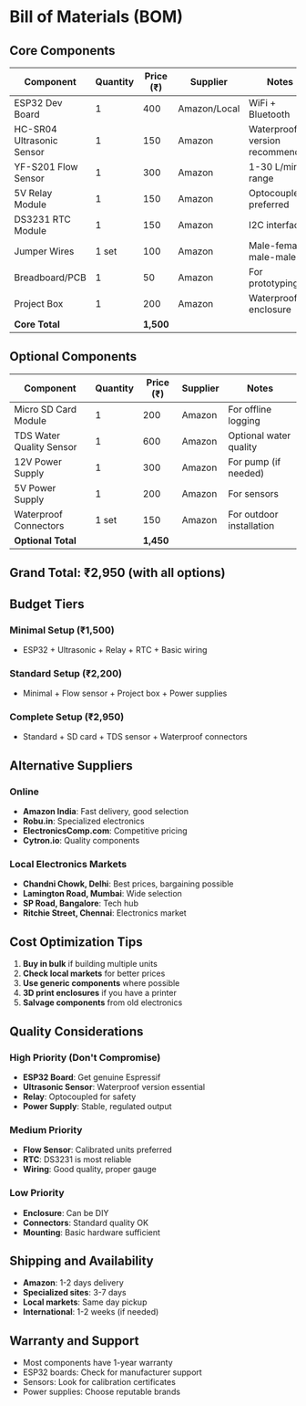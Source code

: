 # Bill of Materials (BOM)

## Core Components

| Component | Quantity | Price (₹) | Supplier | Notes |
|-----------|----------|-----------|----------|-------|
| ESP32 Dev Board | 1 | 400 | Amazon/Local | WiFi + Bluetooth |
| HC-SR04 Ultrasonic Sensor | 1 | 150 | Amazon | Waterproof version recommended |
| YF-S201 Flow Sensor | 1 | 300 | Amazon | 1-30 L/min range |
| 5V Relay Module | 1 | 150 | Amazon | Optocoupled preferred |
| DS3231 RTC Module | 1 | 150 | Amazon | I2C interface |
| Jumper Wires | 1 set | 100 | Amazon | Male-female, male-male |
| Breadboard/PCB | 1 | 50 | Amazon | For prototyping |
| Project Box | 1 | 200 | Amazon | Waterproof enclosure |
| **Core Total** | | **1,500** | | |

## Optional Components

| Component | Quantity | Price (₹) | Supplier | Notes |
|-----------|----------|-----------|----------|-------|
| Micro SD Card Module | 1 | 200 | Amazon | For offline logging |
| TDS Water Quality Sensor | 1 | 600 | Amazon | Optional water quality |
| 12V Power Supply | 1 | 300 | Amazon | For pump (if needed) |
| 5V Power Supply | 1 | 200 | Amazon | For sensors |
| Waterproof Connectors | 1 set | 150 | Amazon | For outdoor installation |
| **Optional Total** | | **1,450** | | |

## **Grand Total: ₹2,950** (with all options)

## Budget Tiers

### Minimal Setup (₹1,500)
- ESP32 + Ultrasonic + Relay + RTC + Basic wiring

### Standard Setup (₹2,200)
- Minimal + Flow sensor + Project box + Power supplies

### Complete Setup (₹2,950)
- Standard + SD card + TDS sensor + Waterproof connectors

## Alternative Suppliers

### Online
- **Amazon India**: Fast delivery, good selection
- **Robu.in**: Specialized electronics
- **ElectronicsComp.com**: Competitive pricing
- **Cytron.io**: Quality components

### Local Electronics Markets
- **Chandni Chowk, Delhi**: Best prices, bargaining possible
- **Lamington Road, Mumbai**: Wide selection
- **SP Road, Bangalore**: Tech hub
- **Ritchie Street, Chennai**: Electronics market

## Cost Optimization Tips

1. **Buy in bulk** if building multiple units
2. **Check local markets** for better prices
3. **Use generic components** where possible
4. **3D print enclosures** if you have a printer
5. **Salvage components** from old electronics

## Quality Considerations

### High Priority (Don't Compromise)
- **ESP32 Board**: Get genuine Espressif
- **Ultrasonic Sensor**: Waterproof version essential
- **Relay**: Optocoupled for safety
- **Power Supply**: Stable, regulated output

### Medium Priority
- **Flow Sensor**: Calibrated units preferred
- **RTC**: DS3231 is most reliable
- **Wiring**: Good quality, proper gauge

### Low Priority
- **Enclosure**: Can be DIY
- **Connectors**: Standard quality OK
- **Mounting**: Basic hardware sufficient

## Shipping and Availability

- **Amazon**: 1-2 days delivery
- **Specialized sites**: 3-7 days
- **Local markets**: Same day pickup
- **International**: 1-2 weeks (if needed)

## Warranty and Support

- Most components have 1-year warranty
- ESP32 boards: Check for manufacturer support
- Sensors: Look for calibration certificates
- Power supplies: Choose reputable brands